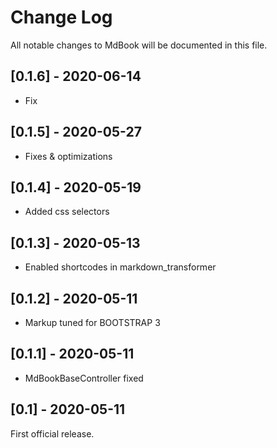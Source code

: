 # Change Log
All notable changes to MdBook will be documented in this file.

## [0.1.6] - 2020-06-14

- Fix

## [0.1.5] - 2020-05-27

- Fixes & optimizations

## [0.1.4] - 2020-05-19

- Added css selectors

## [0.1.3] - 2020-05-13

- Enabled shortcodes in markdown_transformer

## [0.1.2] - 2020-05-11

- Markup tuned for BOOTSTRAP 3

## [0.1.1] - 2020-05-11

- MdBookBaseController fixed

## [0.1] - 2020-05-11

First official release.
